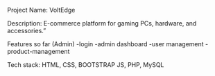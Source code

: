 Project Name: VoltEdge

Description: E-commerce platform for gaming PCs, hardware, and accessories.”

Features so far (Admin)
-login
-admin dashboard
-user management
-product-management

Tech stack: HTML, CSS, BOOTSTRAP JS, PHP, MySQL
